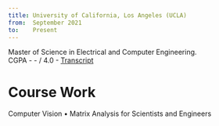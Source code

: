 ```yaml
---
title: University of California, Los Angeles (UCLA)
from:  September 2021
to:    Present
---
```


Master of Science in Electrical and Computer Engineering.<br>
CGPA - - / 4.0 - <a target="_blank" rel="noopener noreferrer" href="{{site.url}}{{site.baseurl}}/assets/pdf/Shreekumar_Jayanth_Transcript_UCLA.pdf">Transcript</a>

<h1><b>Course Work</b></h1>
Computer Vision • Matrix Analysis for Scientists and Engineers